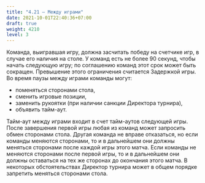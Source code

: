 ```yaml
---
title: "4.21 – Между играми"
date: 2021-10-01T22:40:36+07:00
draft: true
weight: 4210
level: 3
---
```


Команда, выигравшая игру, должна засчитать победу на счетчике игр, в случае его наличия на
столе.
У команд есть не более 90 секунд, чтобы начать следующую игру; по соглашению команд этот срок
может быть сокращен. Превышение этого ограничения считается Задержкой игры.
Во время паузы между играми команды могут:

- поменяться сторонами стола,
- сменить игровые позиции,
- заменить рукоятки (при наличии санкции Директора турнира),
- объявить тайм-аут.

Тайм-аут между играми входит в счет тайм-аутов следующей игры.
После завершения первой игры любая из команд может запросить обмен сторонами стола. Другая команда не вправе отказаться, но если команды меняются сторонами, то и в дальнейшем они должны меняться сторонами после каждой игры этого матча. Если команды не меняются сторонами после первой игры, то и в дальнейшем они должны оставаться на тех же сторонах до окончания этого матча.
В некоторых обстоятельствах Директор турнира может в общем порядке запретить меняться сторонами стола.